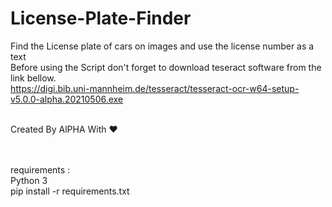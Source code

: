 # License-Plate-Finder
Find the License plate of cars on images and use the license number as a text<br>
Before using the Script don't forget to download teseract software from the link bellow.<br>
https://digi.bib.uni-mannheim.de/tesseract/tesseract-ocr-w64-setup-v5.0.0-alpha.20210506.exe<br><br>

Created By AlPHA With ❤️<br><br><br>

requirements : <br>
Python 3<br>
pip install -r requirements.txt<br>
